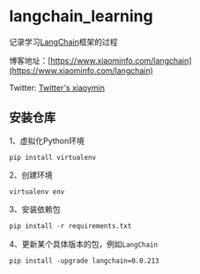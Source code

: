 # langchain_learning


记录学习[LangChain](https://github.com/hwchase17/langchain)框架的过程

博客地址：[https://www.xiaominfo.com/langchain](https://www.xiaominfo.com/langchain)

Twitter: [Twitter's xiaoymin](https://twitter.com/xiaoymin/status/1671432198698979329)


## 安装仓库


1、虚拟化Python环境

```shell
pip install virtualenv
```


2、创建环境

```shell
virtualenv env
```

3、安装依赖包

```python
pip install -r requirements.txt
```

4、更新某个具体版本的包，例如`LangChain`

```shell
pip install -upgrade langchain=0.0.213
```
